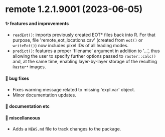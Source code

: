 # remote 1.2.1.9001 (2023-06-05)

#### ✨ features and improvements

  * `readEot()`: imports previously created EOT* files back into R. For that 
    purpose, file 'remote_eot_locations.csv' (created from `eot()` or 
    `writeEot()`) now includes pixel IDs of all leading modes.
  * `predict()`: features a proper 'filename' argument in addition to '...', 
    thus allowing the user to specify further options passed to `raster::calc()`
    and, at the same time, enabling layer-by-layer storage of the resulting 
    `Raster*` images.

#### 🐛 bug fixes

  * Fixes warning message related to missing 'expl.var' object. 
  * Minor documentation updates. 

#### 💬 documentation etc

#### 🍬 miscellaneous

  * Adds a `NEWS.md` file to track changes to the package.
